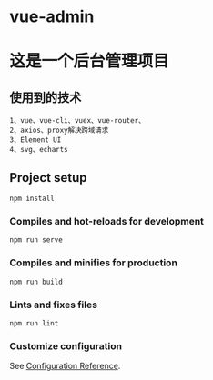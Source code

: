 # vue-admin
# 这是一个后台管理项目
## 使用到的技术
```
1、vue、vue-cli、vuex、vue-router、
2、axios、proxy解决跨域请求
3、Element UI 
4、svg、echarts
```

## Project setup
```
npm install
```

### Compiles and hot-reloads for development
```
npm run serve
```

### Compiles and minifies for production
```
npm run build
```

### Lints and fixes files
```
npm run lint
```

### Customize configuration
See [Configuration Reference](https://cli.vuejs.org/config/).
